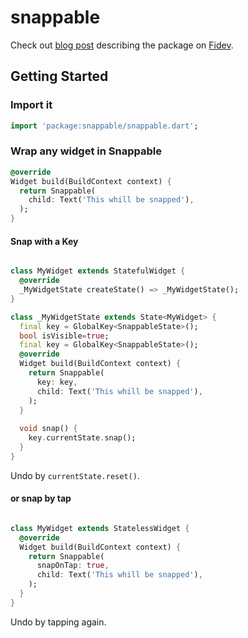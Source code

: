 # snappable

Check out [blog post](https://fidev.io/thanos) describing the package on [Fidev](https://fidev.io).

## Getting Started

### Import it
```dart
import 'package:snappable/snappable.dart';
```

### Wrap any widget in Snappable
```dart
@override
Widget build(BuildContext context) {
  return Snappable(
    child: Text('This whill be snapped'),
  );
}
```
#### Snap with a Key
```dart

class MyWidget extends StatefulWidget {
  @override
  _MyWidgetState createState() => _MyWidgetState();
}

class _MyWidgetState extends State<MyWidget> {
  final key = GlobalKey<SnappableState>();
  bool isVisible=true;
  final key = GlobalKey<SnappableState>();
  @override
  Widget build(BuildContext context) {
    return Snappable(
      key: key,
      child: Text('This whill be snapped'),
    );
  }
  
  void snap() {
    key.currentState.snap();
  }
}
```
Undo by `currentState.reset()`.
#### or snap by tap
```dart

class MyWidget extends StatelessWidget {
  @override
  Widget build(BuildContext context) {
    return Snappable(
      snapOnTap: true,
      child: Text('This whill be snapped'),
    );
  }
}
```
 Undo by tapping again.
